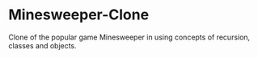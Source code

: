 # Minesweeper-Clone
Clone of the popular game Minesweeper in using concepts of recursion, classes and objects.
